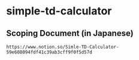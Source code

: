 # simple-td-calculator

## Scoping Document (in Japanese)
```
https://www.notion.so/Simle-TD-Calculator-59e608094fdf41c39ab3cff9f0f5d57d
```
